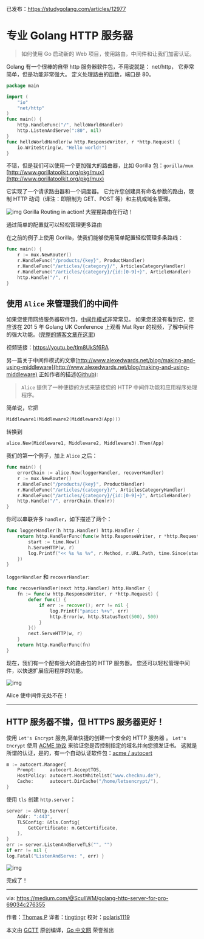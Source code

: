 已发布：https://studygolang.com/articles/12977

# 专业 Golang HTTP 服务器

> 如何使用 Go 启动新的 Web 项目，使用路由，中间件和让我们加密认证。

Golang 有一个很棒的自带 http 服务器软件包，不用说就是： net/http， 它非常简单，但是功能非常强大。 定义处理路由的函数，端口是 80。

```go
package main

import (
	"io"
	"net/http"
)
func main() {
	http.HandleFunc("/", helloWorldHandler)
	http.ListenAndServe(":80", nil)
}
func helloWorldHandler(w http.ResponseWriter, r *http.Request) {
	io.WriteString(w, "Hello world!")
}
```

不错，但是我们可以使用一个更加强大的路由器，比如 Gorilla 包：`gorilla/mux` [http://www.gorillatoolkit.org/pkg/mux](http://www.gorillatoolkit.org/pkg/mux)

它实现了一个请求路由器和一个调度器。 它允许您创建具有命名参数的路由，限制 HTTP 动词（译注：即限制为 GET、POST 等）和主机或域名管理。

![img](https://raw.githubusercontent.com/studygolang/gctt-images/master/Golang-HTTP-server-for-pro/Gorilla-Routing-in-action.gif)
Gorilla Routing in action!
大猩猩路由在行动！

通过简单的配置就可以轻松管理更多路由

在之前的例子上使用 Gorilla，使我们能够使用简单配置轻松管理多条路线：

```go
func main() {
	r := mux.NewRouter()
	r.HandleFunc("/products/{key}", ProductHandler)
	r.HandleFunc("/articles/{category}/", ArticlesCategoryHandler)
	r.HandleFunc("/articles/{category}/{id:[0-9]+}", ArticleHandler)
	http.Handle("/", r)
}
```

## 使用 `Alice` 来管理我们的中间件

如果您使用网络服务器软件包，[中间件模式](https://en.wikipedia.org/wiki/Middleware)非常常见。 如果您还没有看到它，您应该在 201 5 年 Golang UK Conference 上观看 Mat Ryer 的视频，了解中间件的强大功能。([完整的博客文章在这里](https://medium.com/@matryer/writing-middleware-in-golang-and-how-go-makes-it-so-much-fun-4375c1246e81))

视频链接：https://youtu.be/tIm8UkSf6RA

另一篇关于中间件模式的文章[http://www.alexedwards.net/blog/making-and-using-middleware](http://www.alexedwards.net/blog/making-and-using-middleware)
正如作者的描述([Github](https://github.com/justinas/alice)):

> `Alice` 提供了一种便捷的方式来链接您的 HTTP 中间件功能和应用程序处理程序。

简单说，它把

```go
Middleware1(Middleware2(Middleware3(App)))
```

转换到

```go
alice.New(Middleware1, Middleware2, Middleware3).Then(App)
```

我们的第一个例子，加上 `Alice` 之后：

```go
func main() {
	errorChain := alice.New(loggerHandler, recoverHandler)
	r := mux.NewRouter()
	r.HandleFunc("/products/{key}", ProductHandler)
	r.HandleFunc("/articles/{category}/", ArticlesCategoryHandler)
	r.HandleFunc("/articles/{category}/{id:[0-9]+}", ArticleHandler)
	http.Handle("/", errorChain.then(r))
}
```

你可以串联许多 `handler`，如下描述了两个：

```go
func loggerHandler(h http.Handler) http.Handler {
	return http.HandlerFunc(func(w http.ResponseWriter, r *http.Request) {
		start := time.Now()
		h.ServeHTTP(w, r)
		log.Printf("<< %s %s %v", r.Method, r.URL.Path, time.Since(start))
	})
}
```

`loggerHandler` 和 `recoverHandler`:

```go
func recoverHandler(next http.Handler) http.Handler {
	fn := func(w http.ResponseWriter, r *http.Request) {
		defer func() {
			if err := recover(); err != nil {
				log.Printf("panic: %+v", err)
				http.Error(w, http.StatusText(500), 500)
			}
		}()
		next.ServeHTTP(w, r)
	}
	return http.HandlerFunc(fn)
}
```

现在，我们有一个配有强大的路由包的 HTTP 服务器。 您还可以轻松管理中间件，以快速扩展应用程序的功能。

![img](https://raw.githubusercontent.com/studygolang/gctt-images/master/Golang-HTTP-server-for-pro/Midlleware-everywhere-with-Alice.gif)

Alice 使中间件无处不在！

---

## HTTP 服务器不错，但 HTTPS 服务器更好！

使用 `Let's Encrypt` 服务,简单快捷的创建一个安全的 HTTP 服务器 。 `Let's Encrypt` 使用 [ACME 协议](https://en.wikipedia.org/wiki/Automated_Certificate_Management_Environment) 来验证您是否控制指定的域名并向您颁发证书。 这就是所谓的认证，是的，有一个自动认证软件包：[acme / autocert](https://godoc.org/golang.org/x/crypto/acme/autocert)

```go
m := autocert.Manager{
	Prompt:     autocert.AcceptTOS,
	HostPolicy: autocert.HostWhitelist("www.checknu.de"),
	Cache:      autocert.DirCache("/home/letsencrypt/"),
}
```

使用 `tls` 创建 `http.server`：

```go
server := &http.Server{
	Addr: ":443",
	TLSConfig: &tls.Config{
		GetCertificate: m.GetCertificate,
	},
}
err := server.ListenAndServeTLS("", "")
if err != nil {
log.Fatal("ListenAndServe: ", err) }
```

![img](https://raw.githubusercontent.com/studygolang/gctt-images/master/Golang-HTTP-server-for-pro/And-now-its-done.png)

完成了！

---

via: https://medium.com/@ScullWM/golang-http-server-for-pro-69034c276355

作者：[Thomas P](https://medium.com/@ScullWM)
译者：[tingtingr](https://github.com/wentingrohwer)
校对：[polaris1119](https://github.com/polaris1119)

本文由 [GCTT](https://github.com/studygolang/GCTT) 原创编译，[Go 中文网](https://studygolang.com/) 荣誉推出
